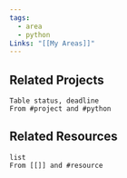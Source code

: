 ```yaml
---
tags:
  - area
  - python
Links: "[[My Areas]]"
---
```

## Related Projects

```dataview
Table status, deadline
From #project and #python
```

## Related Resources

```dataview
list
From [[]] and #resource
```